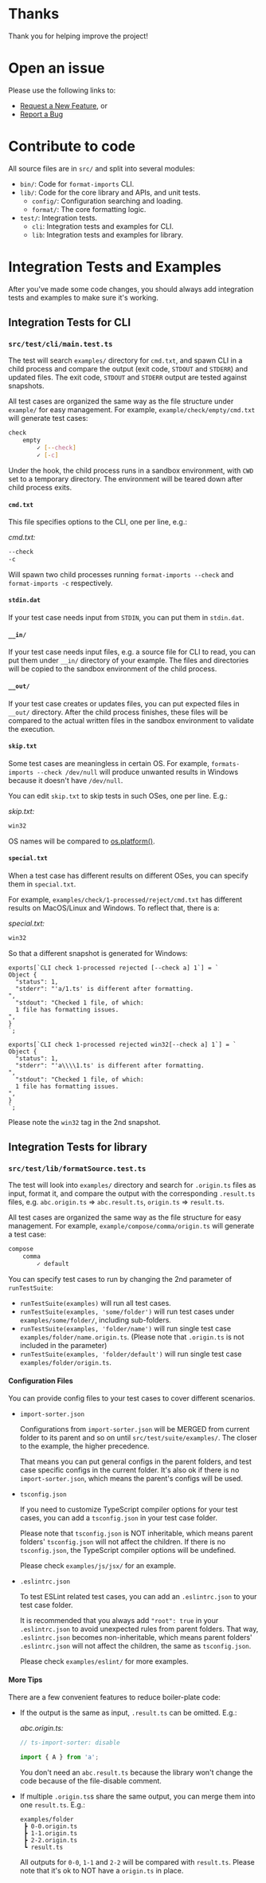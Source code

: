 <!-- markdownlint-configure-file
{
  "no-inline-html": {
    "allowed_elements": ["img"]
  }
}
-->

# Thanks

Thank you for helping improve the project!

# Open an issue

Please use the following links to:

- [Request a New Feature](https://github.com/daidodo/format-imports/issues/new?template=feature_request.md), or
- [Report a Bug](https://github.com/daidodo/tsimportsorter/issues/new?template=bug_report.md)

# Contribute to code

All source files are in `src/` and split into several modules:

- `bin/`: Code for `format-imports` CLI.
- `lib/`: Code for the core library and APIs, and unit tests.
  - `config/`: Configuration searching and loading.
  - `format/`: The core formatting logic.
- `test/`: Integration tests.
  - `cli`: Integration tests and examples for CLI.
  - `lib`: Integration tests and examples for library.

# Integration Tests and Examples

After you've made some code changes, you should always add integration tests and examples to make sure it's working.

## Integration Tests for CLI

### `src/test/cli/main.test.ts`

The test will search `examples/` directory for `cmd.txt`, and spawn CLI in a child process and compare the output (exit code, `STDOUT` and `STDERR`) and updated files. The exit code, `STDOUT` and `STDERR` output are tested against snapshots.

All test cases are organized the same way as the file structure under `example/` for easy management. For example, `example/check/empty/cmd.txt` will generate test cases:

```sh
check
    empty
        ✓ [--check]
        ✓ [-c]
```

Under the hook, the child process runs in a sandbox environment, with `CWD` set to a temporary directory. The environment will be teared down after child process exits.

#### `cmd.txt`

This file specifies options to the CLI, one per line, e.g.:

_cmd.txt:_

```txt
--check
-c
```

Will spawn two child processes running `format-imports --check` and `format-imports -c` respectively.

#### `stdin.dat`

If your test case needs input from `STDIN`, you can put them in `stdin.dat`.

#### `__in/`

If your test case needs input files, e.g. a source file for CLI to read, you can put them under `__in/` directory of your example. The files and directories will be copied to the sandbox environment of the child process.

#### `__out/`

If your test case creates or updates files, you can put expected files in `__out/` directory. After the child process finishes, these files will be compared to the actual written files in the sandbox environment to validate the execution.

#### `skip.txt`

Some test cases are meaningless in certain OS. For example, `formats-imports --check /dev/null` will produce unwanted results in Windows because it doesn't have `/dev/null`.

You can edit `skip.txt` to skip tests in such OSes, one per line. E.g.:

_skip.txt:_

```txt
win32
```

OS names will be compared to [os.platform()](https://nodejs.org/api/os.html#os_os_platform).

#### `special.txt`

When a test case has different results on different OSes, you can specify them in `special.txt`.

For example, `examples/check/1-processed/reject/cmd.txt` has different results on MacOS/Linux and Windows. To reflect that, there is a:

_special.txt:_

```txt
win32
```

So that a different snapshot is generated for Windows:

```snap
exports[`CLI check 1-processed rejected [--check a] 1`] = `
Object {
  "status": 1,
  "stderr": "'a/1.ts' is different after formatting.
",
  "stdout": "Checked 1 file, of which:
  1 file has formatting issues.
",
}
`;

exports[`CLI check 1-processed rejected win32[--check a] 1`] = `
Object {
  "status": 1,
  "stderr": "'a\\\\1.ts' is different after formatting.
",
  "stdout": "Checked 1 file, of which:
  1 file has formatting issues.
",
}
`;
```

Please note the `win32` tag in the 2nd snapshot.

## Integration Tests for library

### `src/test/lib/formatSource.test.ts`

The test will look into `examples/` directory and search for `.origin.ts` files as input, format it, and compare the output with the corresponding `.result.ts` files, e.g. `abc.origin.ts` => `abc.result.ts`, `origin.ts` => `result.ts`.

All test cases are organized the same way as the file structure for easy management. For example, `example/compose/comma/origin.ts` will generate a test case:

```sh
compose
    comma
        ✓ default
```

You can specify test cases to run by changing the 2nd parameter of `runTestSuite`:

- `runTestSuite(examples)` will run all test cases.
- `runTestSuite(examples, 'some/folder')` will run test cases under `examples/some/folder/`, including sub-folders.
- `runTestSuite(examples, 'folder/name')` will run single test case `examples/folder/name.origin.ts`. (Please note that `.origin.ts` is not included in the parameter)
- `runTestSuite(examples, 'folder/default')` will run single test case `examples/folder/origin.ts`.

#### Configuration Files

You can provide config files to your test cases to cover different scenarios.

- `import-sorter.json`

  Configurations from `import-sorter.json` will be MERGED from current folder to its parent and so on until `src/test/suite/examples/`. The closer to the example, the higher precedence.

  That means you can put general configs in the parent folders, and test case specific configs in the current folder. It's also ok if there is no `import-sorter.json`, which means the parent's configs will be used.

- `tsconfig.json`

  If you need to customize TypeScript compiler options for your test cases, you can add a `tsconfig.json` in your test case folder.

  Please note that `tsconfig.json` is NOT inheritable, which means parent folders' `tsconfig.json` will not affect the children. If there is no `tsconfig.json`, the TypeScript compiler options will be undefined.

  Please check `examples/js/jsx/` for an example.

- `.eslintrc.json`

  To test ESLint related test cases, you can add an `.eslintrc.json` to your test case folder.

  It is recommended that you always add `"root": true` in your `.eslintrc.json` to avoid unexpected rules from parent folders. That way, `.eslintrc.json` becomes non-inheritable, which means parent folders' `.eslintrc.json` will not affect the children, the same as `tsconfig.json`.

  Please check `examples/eslint/` for more examples.

#### More Tips

There are a few convenient features to reduce boiler-plate code:

- If the output is the same as input, `.result.ts` can be omitted. E.g.:

  _abc.origin.ts:_

  ```ts
  // ts-import-sorter: disable

  import { A } from 'a';
  ```

  You don't need an `abc.result.ts` because the library won't change the code because of the file-disable comment.

- If multiple `.origin.ts`s share the same output, you can merge them into one `result.ts`. E.g.:

  ```shell
  examples/folder
   ┣ 0-0.origin.ts
   ┣ 1-1.origin.ts
   ┣ 2-2.origin.ts
   ┗ result.ts
  ```

  All outputs for `0-0`, `1-1` and `2-2` will be compared with `result.ts`. Please note that it's ok to NOT have a `origin.ts` in place.
